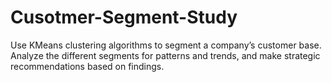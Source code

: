 # Cusotmer-Segment-Study
Use KMeans clustering algorithms to segment a company’s customer base. Analyze the different segments for patterns and trends, and make strategic recommendations based on findings.

 
 
